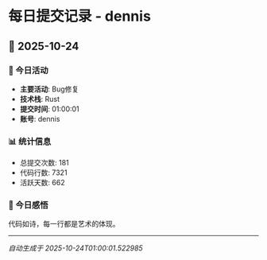 # 每日提交记录 - dennis

## 📅 2025-10-24

### 🎯 今日活动
- **主要活动**: Bug修复
- **技术栈**: Rust
- **提交时间**: 01:00:01
- **账号**: dennis

### 📊 统计信息
- 总提交次数: 181
- 代码行数: 7321
- 活跃天数: 662

### 💭 今日感悟
代码如诗，每一行都是艺术的体现。

---
*自动生成于 2025-10-24T01:00:01.522985*
